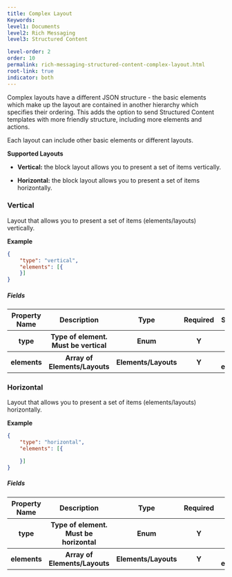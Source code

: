 ```yaml
---
title: Complex Layout
Keywords:
level1: Documents
level2: Rich Messaging
level3: Structured Content

level-order: 2
order: 10
permalink: rich-messaging-structured-content-complex-layout.html
root-link: true
indicator: both
---
```


Complex layouts have a different JSON structure - the basic elements which make up the layout are contained in another hierarchy which specifies their ordering.
This adds the option to send Structured Content templates with more friendly structure, including more elements and actions.

Each layout can include other basic elements or different layouts.

**Supported Layouts**

* **Vertical:** the block layout allows you to present a set of items vertically.

* **Horizontal:** the block layout allows you to present a set of items horizontally.

### Vertical

Layout that allows you to present a set of items (elements/layouts) vertically.

**Example**

```json
{
	"type": "vertical",
	"elements": [{
	}]
}
```

##### **Fields**

<table>
<thead>  
<tr>
    <th>Property Name</th>
    <th>Description</th>
    <th>Type</th>
    <th>Required</th>
    <th>Size limit</th>
  </tr>
  </thead>
  <tbody>
  <tr>
    <th>type</th>
    <th>Type of element. Must be vertical</th>
    <th>Enum</th>
    <th>Y</th>
    <th></th>
  </tr>
  <tr>
    <th>elements</th>
    <th>Array of Elements/Layouts</th>
    <th>Elements/Layouts</th>
    <th>Y
</th>
    <th>256 elements</th>
  </tr>
  </tbody>
</table>


### Horizontal

Layout that allows you to present a set of items (elements/layouts) horizontally.

**Example**

```json
{
	"type": "horizontal",
	"elements": [{

	}]
}
```

##### **Fields**

<table>
<thead>
  <tr>
    <th>Property Name</th>
    <th>Description</th>
    <th>Type</th>
    <th>Required</th>
    <th>Size Limit</th>
  </tr>
  </thead>
  <tbody>
  <tr>
    <th>type</th>
    <th>Type of element. Must be horizontal</th>
    <th>Enum</th>
    <th>Y</th>
    <th></th>
  </tr>
  <tr>
    <th>elements</th>
    <th>Array of Elements/Layouts</th>
    <th>Elements/Layouts</th>
    <th>Y
</th>
    <th>256 elements</th>
  </tr>
  </tbody>
</table>
